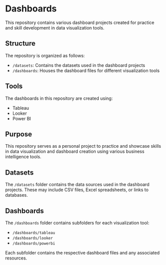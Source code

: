 # Dashboards

This repository contains various dashboard projects created for practice and skill development in data visualization tools.

## Structure

The repository is organized as follows:

- `/datasets`: Contains the datasets used in the dashboard projects
- `/dashboards`: Houses the dashboard files for different visualization tools

## Tools

The dashboards in this repository are created using:

- Tableau
- Looker
- Power BI

## Purpose

This repository serves as a personal project to practice and showcase skills in data visualization and dashboard creation using various business intelligence tools.

## Datasets

The `/datasets` folder contains the data sources used in the dashboard projects. These may include CSV files, Excel spreadsheets, or links to databases.

## Dashboards

The `/dashboards` folder contains subfolders for each visualization tool:

- `/dashboards/tableau`
- `/dashboards/looker`
- `/dashboards/powerbi`

Each subfolder contains the respective dashboard files and any associated resources.

 
